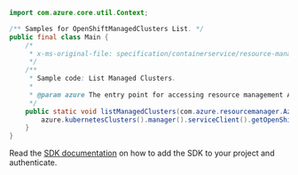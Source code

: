 ```java
import com.azure.core.util.Context;

/** Samples for OpenShiftManagedClusters List. */
public final class Main {
    /*
     * x-ms-original-file: specification/containerservice/resource-manager/Microsoft.ContainerService/stable/2019-04-30/examples/OpenShiftManagedClustersList.json
     */
    /**
     * Sample code: List Managed Clusters.
     *
     * @param azure The entry point for accessing resource management APIs in Azure.
     */
    public static void listManagedClusters(com.azure.resourcemanager.AzureResourceManager azure) {
        azure.kubernetesClusters().manager().serviceClient().getOpenShiftManagedClusters().list(Context.NONE);
    }
}
```

Read the [SDK documentation](https://github.com/Azure/azure-sdk-for-java/blob/azure-resourcemanager_2.15.0/sdk/resourcemanager/azure-resourcemanager/README.md) on how to add the SDK to your project and authenticate.
